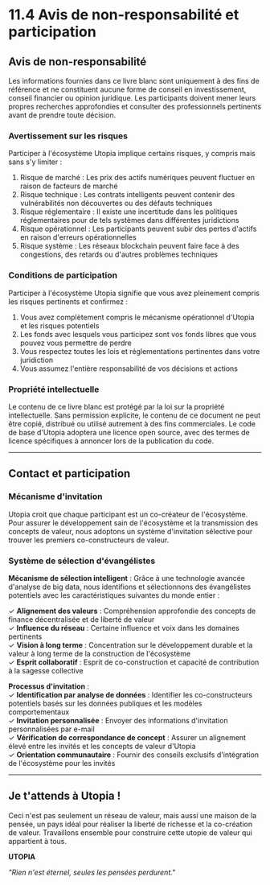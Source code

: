 # 11.4 Avis de non-responsabilité et participation

## Avis de non-responsabilité

Les informations fournies dans ce livre blanc sont uniquement à des fins de référence et ne constituent aucune forme de conseil en investissement, conseil financier ou opinion juridique. Les participants doivent mener leurs propres recherches approfondies et consulter des professionnels pertinents avant de prendre toute décision.

### Avertissement sur les risques

Participer à l'écosystème Utopia implique certains risques, y compris mais sans s'y limiter :

1. Risque de marché : Les prix des actifs numériques peuvent fluctuer en raison de facteurs de marché
2. Risque technique : Les contrats intelligents peuvent contenir des vulnérabilités non découvertes ou des défauts techniques
3. Risque réglementaire : Il existe une incertitude dans les politiques réglementaires pour de tels systèmes dans différentes juridictions
4. Risque opérationnel : Les participants peuvent subir des pertes d'actifs en raison d'erreurs opérationnelles
5. Risque système : Les réseaux blockchain peuvent faire face à des congestions, des retards ou d'autres problèmes techniques

### Conditions de participation

Participer à l'écosystème Utopia signifie que vous avez pleinement compris les risques pertinents et confirmez :

1. Vous avez complètement compris le mécanisme opérationnel d'Utopia et les risques potentiels
2. Les fonds avec lesquels vous participez sont vos fonds libres que vous pouvez vous permettre de perdre
3. Vous respectez toutes les lois et réglementations pertinentes dans votre juridiction
4. Vous assumez l'entière responsabilité de vos décisions et actions

### Propriété intellectuelle

Le contenu de ce livre blanc est protégé par la loi sur la propriété intellectuelle. Sans permission explicite, le contenu de ce document ne peut être copié, distribué ou utilisé autrement à des fins commerciales. Le code de base d'Utopia adoptera une licence open source, avec des termes de licence spécifiques à annoncer lors de la publication du code.

---

## Contact et participation

### Mécanisme d'invitation

Utopia croit que chaque participant est un co-créateur de l'écosystème. Pour assurer le développement sain de l'écosystème et la transmission des concepts de valeur, nous adoptons un système d'invitation sélective pour trouver les premiers co-constructeurs de valeur.

### Système de sélection d'évangélistes

**Mécanisme de sélection intelligent** : Grâce à une technologie avancée d'analyse de big data, nous identifions et sélectionnons des évangélistes potentiels avec les caractéristiques suivantes du monde entier :

✓ **Alignement des valeurs** : Compréhension approfondie des concepts de finance décentralisée et de liberté de valeur  
✓ **Influence du réseau** : Certaine influence et voix dans les domaines pertinents  
✓ **Vision à long terme** : Concentration sur le développement durable et la valeur à long terme de la construction de l'écosystème  
✓ **Esprit collaboratif** : Esprit de co-construction et capacité de contribution à la sagesse collective

**Processus d'invitation** :  
✓ **Identification par analyse de données** : Identifier les co-constructeurs potentiels basés sur les données publiques et les modèles comportementaux  
✓ **Invitation personnalisée** : Envoyer des informations d'invitation personnalisées par e-mail  
✓ **Vérification de correspondance de concept** : Assurer un alignement élevé entre les invités et les concepts de valeur d'Utopia  
✓ **Orientation communautaire** : Fournir des conseils exclusifs d'intégration de l'écosystème pour les invités

---

## Je t'attends à Utopia !

Ceci n'est pas seulement un réseau de valeur, mais aussi une maison de la pensée, un pays idéal pour réaliser la liberté de richesse et la co-création de valeur. Travaillons ensemble pour construire cette utopie de valeur qui appartient à tous.

**UTOPIA**

*"Rien n'est éternel, seules les pensées perdurent."*